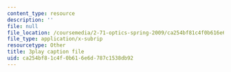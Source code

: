 ```yaml
---
content_type: resource
description: ''
file: null
file_location: /coursemedia/2-71-optics-spring-2009/ca254bf81c4f0b616e6d787c1538db92_jNSvbmc_ecM.srt
file_type: application/x-subrip
resourcetype: Other
title: 3play caption file
uid: ca254bf8-1c4f-0b61-6e6d-787c1538db92
---
```

